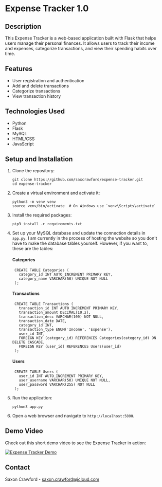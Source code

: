 # Expense Tracker 1.0

## Description
This Expense Tracker is a web-based application built with Flask that helps users manage their personal finances. It allows users to track their income and expenses, categorize transactions, and view their spending habits over time.

## Features
- User registration and authentication
- Add and delete transactions
- Categorize transactions
- View transaction history

## Technologies Used
- Python
- Flask
- MySQL
- HTML/CSS
- JavaScript

## Setup and Installation
1. Clone the repository:
   ```
   git clone https://github.com/saxcrawford/expense-tracker.git
   cd expense-tracker
   ```

2. Create a virtual environment and activate it:
   ```
   python3 -m venv venv
   source venv/bin/activate  # On Windows use `venv\Scripts\activate`
   ```

3. Install the required packages:
   ```
   pip3 install -r requirements.txt
   ```

4. Set up your MySQL database and update the connection details in `app.py`.
   I am currently in the process of hosting the website so you don't have to make the database tables yourself. However, if you want to, these are the tables:
   #### Categories
   ```
    CREATE TABLE Categories (
      category_id INT AUTO_INCREMENT PRIMARY KEY,
      category_name VARCHAR(50) UNIQUE NOT NULL
    );
   ```
   #### Transactions
   ```
    CREATE TABLE Transactions (
      transaction_id INT AUTO_INCREMENT PRIMARY KEY,
      transaction_amount DECIMAL(10,2),
      transaction_desc VARCHAR(100) NOT NULL,
      transaction_date DATE,
      category_id INT,
      transaction_type ENUM('Income', 'Expense'),
      user_id INT,
      FOREIGN KEY (category_id) REFERENCES Categories(category_id) ON DELETE CASCADE,
      FOREIGN KEY (user_id) REFERENCES Users(user_id)
    );
   ```
   #### Users
   ```
    CREATE TABLE Users (
      user_id INT AUTO_INCREMENT PRIMARY KEY,
      user_username VARCHAR(50) UNIQUE NOT NULL,
      user_password VARCHAR(255) NOT NULL
    );
   ```

6. Run the application:
   ```
   python3 app.py 
   ```

8. Open a web browser and navigate to `http://localhost:5000`.
   
## Demo Video

Check out this short demo video to see the Expense Tracker in action:

[![Expense Tracker Demo](https://img.youtube.com/vi/Gx6HWBikcJI/0.jpg)](https://youtu.be/Gx6HWBikcJI)

## Contact
Saxon Crawford - saxon.crawford@icloud.com

